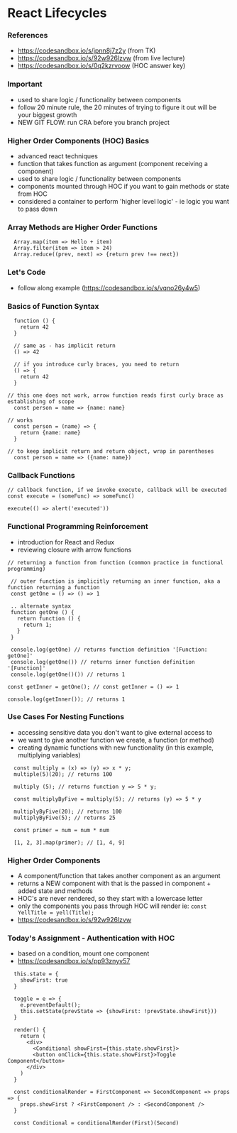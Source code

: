 # React Lifecycles

### References

- https://codesandbox.io/s/jpnn8j7z2y (from TK)
- https://codesandbox.io/s/92w926lzvw (from live lecture)
- https://codesandbox.io/s/0q2kzrvoow (HOC answer key)

### Important

- used to share logic / functionality between components
- follow 20 minute rule, the 20 minutes of trying to figure it out will be your biggest growth
- NEW GIT FLOW: run CRA before you branch project

### Higher Order Components (HOC) Basics

- advanced react techniques
- function that takes function as argument (component receiving a component)
- used to share logic / functionality between components
- components mounted through HOC if you want to gain methods or state from HOC
- considered a container to perform 'higher level logic' - ie logic you want to pass down

### Array Methods are Higher Order Functions

```
  Array.map(item => Hello + item)
  Array.filter(item => item > 24)
  Array.reduce((prev, next) => {return prev !== next})
```

### Let's Code

- follow along example (https://codesandbox.io/s/vqno26y4w5)

### Basics of Function Syntax

```
  function () {
    return 42
  }

  // same as - has implicit return
  () => 42

  // if you introduce curly braces, you need to return
  () => {
    return 42
  }
```

```
// this one does not work, arrow function reads first curly brace as establishing of scope
  const person = name => {name: name}

// works
  const person = (name) => {
    return {name: name}
  }

// to keep implicit return and return object, wrap in parentheses
  const person = name => ({name: name})

```

### Callback Functions

```
// callback function, if we invoke execute, callback will be executed
const execute = (someFunc) => someFunc()

execute(() => alert('executed'))

```

### Functional Programming Reinforcement

- introduction for React and Redux
- reviewing closure with arrow functions

```
// returning a function from function (common practice in functional programming)

 // outer function is implicitly returning an inner function, aka a function returning a function
 const getOne = () => () => 1

 .. alternate syntax
 function getOne () {
   return function () {
     return 1;
   }
 }

 console.log(getOne) // returns function definition '[Function: getOne]'
 console.log(getOne()) // returns inner function definition '[Function]'
 console.log(getOne()()) // returns 1

```

```
const getInner = getOne(); // const getInner = () => 1

console.log(getInner()); // returns 1
```

### Use Cases For Nesting Functions

- accessing sensitive data you don't want to give external access to
- we want to give another function we create, a function (or method)
- creating dynamic functions with new functionality (in this example, multiplying variables)

```
  const multiply = (x) => (y) => x * y;
  multiple(5)(20); // returns 100

  multiply (5); // returns function y => 5 * y;

  const multiplyByFive = multiply(5); // returns (y) => 5 * y

  multiplyByFive(20); // returns 100
  multiplyByFive(5); // returns 25
```

```
  const primer = num = num * num

  [1, 2, 3].map(primer); // [1, 4, 9]
```

### Higher Order Components

- A component/function that takes another component as an argument
- returns a NEW component with that is the passed in component + added state and methods
- HOC's are never rendered, so they start with a lowercase letter
- only the components you pass through HOC will render
  ie: `const YellTitle = yell(Title);`
- https://codesandbox.io/s/92w926lzvw

### Today's Assignment - Authentication with HOC

- based on a condition, mount one component
- https://codesandbox.io/s/pp93znyv57

```
  this.state = {
    showFirst: true
  }

  toggle = e => {
    e.preventDefault();
    this.setState(prevState => {showFirst: !prevState.showFirst}))
  }

  render() {
    return (
      <div>
        <Conditional showFirst={this.state.showFirst}>
        <button onClick={this.state.showFirst}>Toggle Component</button>
      </div>
    )
  }

  const conditionalRender = FirstComponent => SecondComponent => props => {
    props.showFirst ? <FirstComponent /> : <SecondComponent />
  }

  const Conditional = conditionalRender(First)(Second)
```
